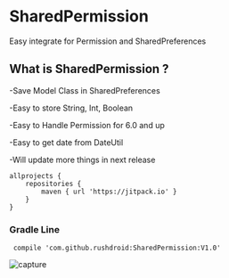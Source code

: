 # SharedPermission
Easy integrate for Permission and SharedPreferences

## What is SharedPermission ?
-Save Model Class in SharedPreferences
 
-Easy to store String, Int, Boolean

-Easy to Handle Permission for 6.0 and up

-Easy to get date from DateUtil

-Will update more things in next release


	allprojects {
		repositories {
			maven { url 'https://jitpack.io' }
		}
	}
 ### Gradle Line 
	 compile 'com.github.rushdroid:SharedPermission:V1.0'
	
  
  ![capture](https://user-images.githubusercontent.com/24795570/34205259-bd0766e0-e5a7-11e7-8cd4-b5ec76321cb7.JPG)
  
  
  
  
